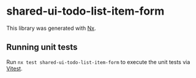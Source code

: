 # shared-ui-todo-list-item-form

This library was generated with [Nx](https://nx.dev).

## Running unit tests

Run `nx test shared-ui-todo-list-item-form` to execute the unit tests via [Vitest](https://vitest.dev/).
